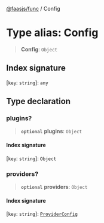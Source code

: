 [@faasjs/func](../README.md) / Config

# Type alias: Config

> **Config**: `Object`

## Index signature

 \[`key`: `string`\]: `any`

## Type declaration

### plugins?

> **`optional`** **plugins**: `Object`

#### Index signature

 \[`key`: `string`\]: `Object`

### providers?

> **`optional`** **providers**: `Object`

#### Index signature

 \[`key`: `string`\]: [`ProviderConfig`](ProviderConfig.md)
